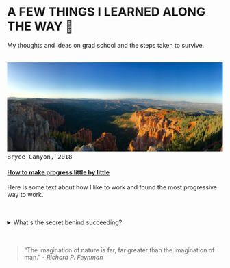 <!-- Heading -->
<h1>A FEW THINGS I LEARNED ALONG THE WAY 👣</h1>
<p>My thoughts and ideas on grad school and the steps taken to survive.</p>
<br>

<!-- Article -->
<img src="../images/IMG_3800.png?auto=compress&cs=tinysrgb&dpr=2&h=650&w=940" alt="Bryce Canyon"/>
<kbd>Bryce Canyon, 2018</kbd>
<h4><a href="#">How to make progress little by little</a></h4>
<p>Here is some text about how I like to work and found the most progressive way to work.</p>
<br><br>

<!-- Article break -->
<details>
  <summary>What's the secret behind succeeding?</summary>
  <img src="https://media.giphy.com/media/NdKVEei95yvIY/giphy.gif" alt="Secret GIF">
  <p>Watching The Office.</p>
</details>
<br><br>

<!-- Article break -->
<blockquote>
  “The imagination of nature is far, far greater than the imagination of man.” <i> - Richard P. Feynman</i>
</blockquote>
<br><br>
